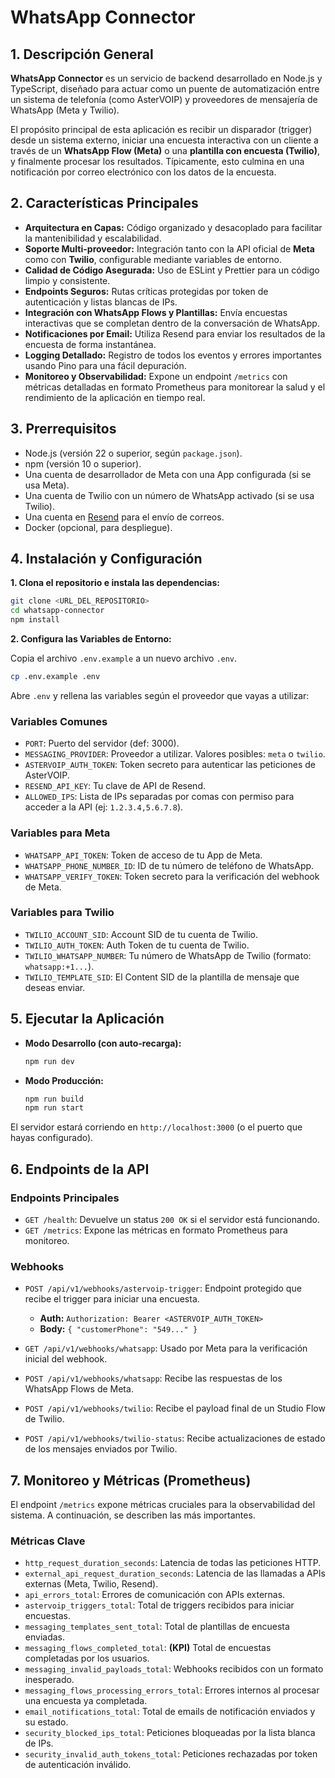 # WhatsApp Connector

## 1. Descripción General

**WhatsApp Connector** es un servicio de backend desarrollado en Node.js y TypeScript, diseñado para actuar como un puente de automatización entre un sistema de telefonía (como AsterVOIP) y proveedores de mensajería de WhatsApp (Meta y Twilio).

El propósito principal de esta aplicación es recibir un disparador (trigger) desde un sistema externo, iniciar una encuesta interactiva con un cliente a través de un **WhatsApp Flow (Meta)** o una **plantilla con encuesta (Twilio)**, y finalmente procesar los resultados. Típicamente, esto culmina en una notificación por correo electrónico con los datos de la encuesta.

## 2. Características Principales

*   **Arquitectura en Capas:** Código organizado y desacoplado para facilitar la mantenibilidad y escalabilidad.
*   **Soporte Multi-proveedor:** Integración tanto con la API oficial de **Meta** como con **Twilio**, configurable mediante variables de entorno.
*   **Calidad de Código Asegurada:** Uso de ESLint y Prettier para un código limpio y consistente.
*   **Endpoints Seguros:** Rutas críticas protegidas por token de autenticación y listas blancas de IPs.
*   **Integración con WhatsApp Flows y Plantillas:** Envía encuestas interactivas que se completan dentro de la conversación de WhatsApp.
*   **Notificaciones por Email:** Utiliza Resend para enviar los resultados de la encuesta de forma instantánea.
*   **Logging Detallado:** Registro de todos los eventos y errores importantes usando Pino para una fácil depuración.
*   **Monitoreo y Observabilidad:** Expone un endpoint `/metrics` con métricas detalladas en formato Prometheus para monitorear la salud y el rendimiento de la aplicación en tiempo real.

## 3. Prerrequisitos

*   Node.js (versión 22 o superior, según `package.json`).
*   npm (versión 10 o superior).
*   Una cuenta de desarrollador de Meta con una App configurada (si se usa Meta).
*   Una cuenta de Twilio con un número de WhatsApp activado (si se usa Twilio).
*   Una cuenta en [Resend](https://resend.com) para el envío de correos.
*   Docker (opcional, para despliegue).

## 4. Instalación y Configuración

**1. Clona el repositorio e instala las dependencias:**

```bash
git clone <URL_DEL_REPOSITORIO>
cd whatsapp-connector
npm install
```

**2. Configura las Variables de Entorno:**

Copia el archivo `.env.example` a un nuevo archivo `.env`.

```bash
cp .env.example .env
```

Abre `.env` y rellena las variables según el proveedor que vayas a utilizar:

### Variables Comunes
*   `PORT`: Puerto del servidor (def: 3000).
*   `MESSAGING_PROVIDER`: Proveedor a utilizar. Valores posibles: `meta` o `twilio`.
*   `ASTERVOIP_AUTH_TOKEN`: Token secreto para autenticar las peticiones de AsterVOIP.
*   `RESEND_API_KEY`: Tu clave de API de Resend.
*   `ALLOWED_IPS`: Lista de IPs separadas por comas con permiso para acceder a la API (ej: `1.2.3.4,5.6.7.8`).

### Variables para Meta
*   `WHATSAPP_API_TOKEN`: Token de acceso de tu App de Meta.
*   `WHATSAPP_PHONE_NUMBER_ID`: ID de tu número de teléfono de WhatsApp.
*   `WHATSAPP_VERIFY_TOKEN`: Token secreto para la verificación del webhook de Meta.

### Variables para Twilio
*   `TWILIO_ACCOUNT_SID`: Account SID de tu cuenta de Twilio.
*   `TWILIO_AUTH_TOKEN`: Auth Token de tu cuenta de Twilio.
*   `TWILIO_WHATSAPP_NUMBER`: Tu número de WhatsApp de Twilio (formato: `whatsapp:+1...`).
*   `TWILIO_TEMPLATE_SID`: El Content SID de la plantilla de mensaje que deseas enviar.

## 5. Ejecutar la Aplicación

*   **Modo Desarrollo (con auto-recarga):**
    ```bash
    npm run dev
    ```

*   **Modo Producción:**
    ```bash
    npm run build
    npm run start
    ```

El servidor estará corriendo en `http://localhost:3000` (o el puerto que hayas configurado).

## 6. Endpoints de la API

### Endpoints Principales
*   `GET /health`: Devuelve un status `200 OK` si el servidor está funcionando.
*   `GET /metrics`: Expone las métricas en formato Prometheus para monitoreo.

### Webhooks
*   `POST /api/v1/webhooks/astervoip-trigger`: Endpoint protegido que recibe el trigger para iniciar una encuesta.
    *   **Auth:** `Authorization: Bearer <ASTERVOIP_AUTH_TOKEN>`
    *   **Body:** `{ "customerPhone": "549..." }`

*   `GET /api/v1/webhooks/whatsapp`: Usado por Meta para la verificación inicial del webhook.
*   `POST /api/v1/webhooks/whatsapp`: Recibe las respuestas de los WhatsApp Flows de Meta.

*   `POST /api/v1/webhooks/twilio`: Recibe el payload final de un Studio Flow de Twilio.
*   `POST /api/v1/webhooks/twilio-status`: Recibe actualizaciones de estado de los mensajes enviados por Twilio.

## 7. Monitoreo y Métricas (Prometheus)

El endpoint `/metrics` expone métricas cruciales para la observabilidad del sistema. A continuación, se describen las más importantes.

### Métricas Clave
*   `http_request_duration_seconds`: Latencia de todas las peticiones HTTP.
*   `external_api_request_duration_seconds`: Latencia de las llamadas a APIs externas (Meta, Twilio, Resend).
*   `api_errors_total`: Errores de comunicación con APIs externas.
*   `astervoip_triggers_total`: Total de triggers recibidos para iniciar encuestas.
*   `messaging_templates_sent_total`: Total de plantillas de encuesta enviadas.
*   `messaging_flows_completed_total`: **(KPI)** Total de encuestas completadas por los usuarios.
*   `messaging_invalid_payloads_total`: Webhooks recibidos con un formato inesperado.
*   `messaging_flows_processing_errors_total`: Errores internos al procesar una encuesta ya completada.
*   `email_notifications_total`: Total de emails de notificación enviados y su estado.
*   `security_blocked_ips_total`: Peticiones bloqueadas por la lista blanca de IPs.
*   `security_invalid_auth_tokens_total`: Peticiones rechazadas por token de autenticación inválido.
